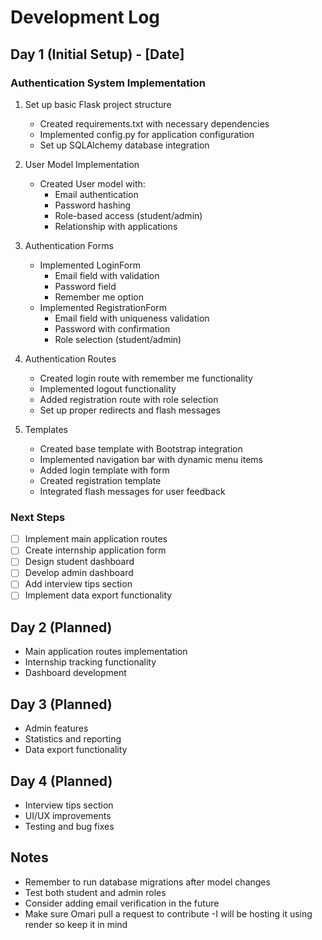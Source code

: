 # Development Log

## Day 1 (Initial Setup) - [Date]

### Authentication System Implementation
1. Set up basic Flask project structure
   - Created requirements.txt with necessary dependencies
   - Implemented config.py for application configuration
   - Set up SQLAlchemy database integration

2. User Model Implementation
   - Created User model with:
     - Email authentication
     - Password hashing
     - Role-based access (student/admin)
     - Relationship with applications

3. Authentication Forms
   - Implemented LoginForm
     - Email field with validation
     - Password field
     - Remember me option
   - Implemented RegistrationForm
     - Email field with uniqueness validation
     - Password with confirmation
     - Role selection (student/admin)

4. Authentication Routes
   - Created login route with remember me functionality
   - Implemented logout functionality
   - Added registration route with role selection
   - Set up proper redirects and flash messages

5. Templates
   - Created base template with Bootstrap integration
   - Implemented navigation bar with dynamic menu items
   - Added login template with form
   - Created registration template
   - Integrated flash messages for user feedback

### Next Steps
- [ ] Implement main application routes
- [ ] Create internship application form
- [ ] Design student dashboard
- [ ] Develop admin dashboard
- [ ] Add interview tips section
- [ ] Implement data export functionality

## Day 2 (Planned)
- Main application routes implementation
- Internship tracking functionality
- Dashboard development

## Day 3 (Planned)
- Admin features
- Statistics and reporting
- Data export functionality

## Day 4 (Planned)
- Interview tips section
- UI/UX improvements
- Testing and bug fixes

## Notes
- Remember to run database migrations after model changes
- Test both student and admin roles
- Consider adding email verification in the future 
- Make sure Omari pull a request to contribute
-I will be hosting it using render so keep it in mind